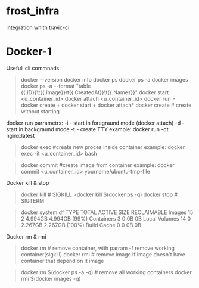 # frost_infra
integration whith travic-ci

# Docker-1

Usefull cli commnads:

> docker --version
> docker info
>  docker ps
>  docker ps -a
>  docker images
>  docker ps -a --format "table {{.ID}}\t{{.Image}}\t{{.CreatedAt}}\t{{.Names}}"
> docker start <u_container_id>
> docker attach <u_container_id>
docker run = docker create + docker start +
docker attach*
> docker create # create without starting

docker run parrametrs:
-i - start in foregraund mode (docker attach)
-d - start in backgraund mode
-t - create TTY
example: docker run -dt nginx:latest

> docker exec #create new proces inside container
example: docker exec -it <u_container_id> bash

> docker commit #create image from container
example: docker commit <u_container_id> yourname/ubuntu-tmp-file

Docker kill & stop

> docker kill # SIGKILL >docker kill $(docker ps -q)
> docker stop # SIGTERM

> docker system df
TYPE            TOTAL     ACTIVE    SIZE      RECLAIMABLE
Images          15        2         4.994GB   4.994GB (99%)
Containers      3         0         0B        0B
Local Volumes   14        0         2.267GB   2.267GB (100%)
Build Cache     0         0         0B        0B

Docker rm & rmi

> docker rm # remove container, with parram -f remove working container(sigkill)
> docker rmi # remove image if image doesn't have container that depend on it image

>docker rm $(docker ps -a -q) # remove all working containers
>docker rmi $(docker images -q)
